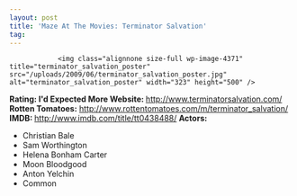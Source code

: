 ```yaml
---
layout: post
title: 'Maze At The Movies: Terminator Salvation'
tag: 
---
```



                <img class="alignnone size-full wp-image-4371" title="terminator_salvation_poster" src="/uploads/2009/06/terminator_salvation_poster.jpg" alt="terminator_salvation_poster" width="323" height="500" />
<p><strong>Rating: I'd Expected More
Website: </strong><a href="http://www.terminatorsalvation.com/"><a href="http://www.terminatorsalvation.com/">http://www.terminatorsalvation.com/</a></a>
<strong>Rotten Tomatoes:</strong> <a href="http://www.rottentomatoes.com/m/terminator_salvation/"><a href="http://www.rottentomatoes.com/m/terminator_salvation/">http://www.rottentomatoes.com/m/terminator_salvation/</a></a>
<strong>IMDB: </strong><a href="http://www.imdb.com/title/tt0438488/"><a href="http://www.imdb.com/title/tt0438488/">http://www.imdb.com/title/tt0438488/</a></a>
<strong>Actors:</strong></p>
<ul>
    <li>Christian Bale</li>
    <li>Sam Worthington</li>
    <li>Helena Bonham Carter</li>
    <li>Moon Bloodgood</li>
    <li>Anton Yelchin</li>
    <li>Common</li>
</ul>
            
